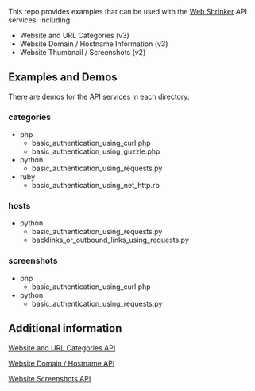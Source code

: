 This repo provides examples that can be used with the [Web Shrinker](https://www.webshrinker.com) API services, including:

* Website and URL Categories (v3)
* Website Domain / Hostname Information (v3)
* Website Thumbnail / Screenshots (v2)

## Examples and Demos

There are demos for the API services in each directory:

### categories ###
* php
  * basic_authentication_using_curl.php
  * basic_authentication_using_guzzle.php
* python
  * basic_authentication_using_requests.py
* ruby
  * basic_authentication_using_net_http.rb

### hosts ###
* python
  * basic_authentication_using_requests.py
  * backlinks_or_outbound_links_using_requests.py

### screenshots ###
* php
  * basic_authentication_using_curl.php
* python
  * basic_authentication_using_requests.py

## Additional information

[Website and URL Categories API](https://www.webshrinker.com/website-category-api/)

[Website Domain / Hostname API](https://www.webshrinker.com/website-domain-api/)

[Website Screenshots API](https://www.webshrinker.com/website-screenshot-api/)


